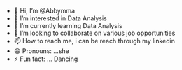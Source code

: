 - 👋 Hi, I’m @Abbymma
- 👀 I’m interested in Data Analysis
- 🌱 I’m currently learning Data Analysis
- 💞️ I’m looking to collaborate on various job opportunities
- 📫 How to reach me, i can be reach through my linkedin
- 😄 Pronouns: ...she
- ⚡ Fun fact: ... Dancing

<!---
Abbymma/Abbymma is a ✨ special ✨ repository because its `README.md` (this file) appears on your GitHub profile.
You can click the Preview link to take a look at your changes.
--->
